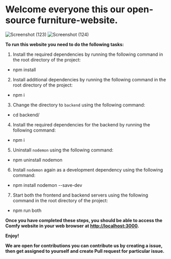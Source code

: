 ﻿# Welcome everyone this our open-source furniture-website.
![Screenshot (123)](https://user-images.githubusercontent.com/108757431/223523858-1d5ababb-e6fc-49b5-9c73-5c640309310f.png)
![Screenshot (124)](https://user-images.githubusercontent.com/108757431/223523951-10998606-12ee-4c49-8aab-a6797a788db1.png)



**To run this website you need to do the following tasks:**

1. Install the required dependencies by running the following command in the root directory of the project:

* npm install 


2. Install additional dependencies by running the following command in the root directory of the project:

* npm i 


3. Change the directory to `backend` using the following command:

* cd backend/ 


4. Install the required dependencies for the backend by running the following command:

* npm i 


5. Uninstall `nodemon` using the following command:

* npm uninstall nodemon 


6. Install `nodemon` again as a development dependency using the following command:

* npm install nodemon --save-dev 


7. Start both the frontend and backend servers using the following command in the root directory of the project:

* npm run both 



**Once you have completed these steps, you should be able to access the Comfy website in your web browser at [http://localhost:3000](http://localhost:3000).**

**Enjoy!**



**We are open for contributions you can contribute us by creating a issue, then get assigned  to yourself and create Pull request for particular issue.**
